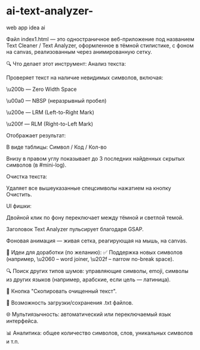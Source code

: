 # ai-text-analyzer-
web app idea ai

Файл index1.html — это одностраничное веб-приложение под названием Text Cleaner / Text Analyzer, оформленное в тёмной стилистике, с фоном на canvas, реализованным через анимированную сетку.

🔍 Что делает этот инструмент:
Анализ текста:

Проверяет текст на наличие невидимых символов, включая:

\u200b — Zero Width Space

\u00a0 — NBSP (неразрывный пробел)

\u200e — LRM (Left-to-Right Mark)

\u200f — RLM (Right-to-Left Mark)

Отображает результат:

В виде таблицы: Символ / Код / Кол-во

Внизу в правом углу показывает до 3 последних найденных скрытых символов (в #mini-log).

Очистка текста:

Удаляет все вышеуказанные спецсимволы нажатием на кнопку Очистить.

UI фишки:

Двойной клик по фону переключает между тёмной и светлой темой.

Заголовок Text Analyzer пульсирует благодаря GSAP.

Фоновая анимация — живая сетка, реагирующая на мышь, на canvas.

🧠 Идеи для доработки (по желанию):
✅ Поддержка новых символов (например, \u2060 – word joiner, \u202f – narrow no-break space).

🔍 Поиск других типов шумов: управляющие символы, emoji, символы из других языков (например, арабские, если цель — латиница).

🧼 Кнопка "Скопировать очищенный текст".

💾 Возможность загрузки/сохранения .txt файлов.

🌐 Мультиязычность: автоматический или переключаемый язык интерфейса.

📊 Аналитика: общее количество символов, слов, уникальных символов и т.п.
